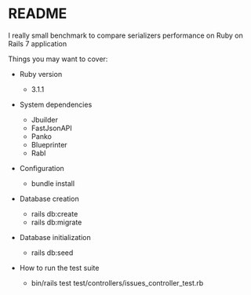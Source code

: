 # README

I really small benchmark to compare serializers performance on Ruby on Rails 7 application 

Things you may want to cover:

* Ruby version
  * 3.1.1

* System dependencies
  * Jbuilder
  * FastJsonAPI
  * Panko
  * Blueprinter
  * Rabl


* Configuration
  * bundle install

* Database creation
  * rails db:create
  * rails db:migrate
  

* Database initialization
  * rails db:seed

* How to run the test suite
  * bin/rails test test/controllers/issues_controller_test.rb


